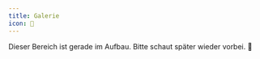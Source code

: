 ```yaml
---
title: Galerie
icon: 📸
---
```


Dieser Bereich ist gerade im Aufbau. Bitte schaut später wieder vorbei. 👾
